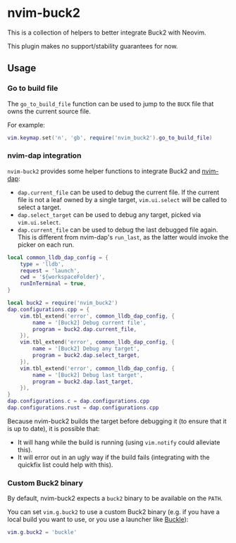 # nvim-buck2

This is a collection of helpers to better integrate Buck2 with Neovim.

This plugin makes no support/stability guarantees for now.

## Usage

### Go to build file

The `go_to_build_file` function can be used to jump to the `BUCK` file that owns the current source file.

For example:

```lua
vim.keymap.set('n', 'gb', require('nvim_buck2').go_to_build_file)
```

### nvim-dap integration

`nvim-buck2` provides some helper functions to integrate Buck2 and [nvim-dap](https://github.com/mfussenegger/nvim-dap):

- `dap.current_file` can be used to debug the current file. If the current file is not a leaf owned by a single target, `vim.ui.select` will be called to select a target.
- `dap.select_target` can be used to debug any target, picked via `vim.ui.select`.
- `dap.current_file` can be used to debug the last debugged file again. This is different from nvim-dap's `run_last`, as the latter would invoke the picker on each run.

```lua
local common_lldb_dap_config = {
    type = 'lldb',
    request = 'launch',
    cwd = '${workspaceFolder}',
    runInTerminal = true,
}

local buck2 = require('nvim_buck2')
dap.configurations.cpp = {
    vim.tbl_extend('error', common_lldb_dap_config, {
        name = '[Buck2] Debug current file',
        program = buck2.dap.current_file,
    }),
    vim.tbl_extend('error', common_lldb_dap_config, {
        name = '[Buck2] Debug any target',
        program = buck2.dap.select_target,
    }),
    vim.tbl_extend('error', common_lldb_dap_config, {
        name = '[Buck2] Debug last target',
        program = buck2.dap.last_target,
    }),
}
dap.configurations.c = dap.configurations.cpp
dap.configurations.rust = dap.configurations.cpp
```

Because nvim-buck2 builds the target before debugging it (to ensure that it is up to date), it is possible that:

- It will hang while the build is running (using `vim.notify` could alleviate this).
- It will error out in an ugly way if the build fails (integrating with the quickfix list could help with this).

### Custom Buck2 binary

By default, nvim-buck2 expects a `buck2` binary to be available on the `PATH`.

You can set `vim.g.buck2` to use a custom Buck2 binary (e.g. if you have a local build you want to use, or you use a launcher like [Buckle](https://github.com/benbrittain/buckle)):

```lua
vim.g.buck2 = 'buckle'
```
